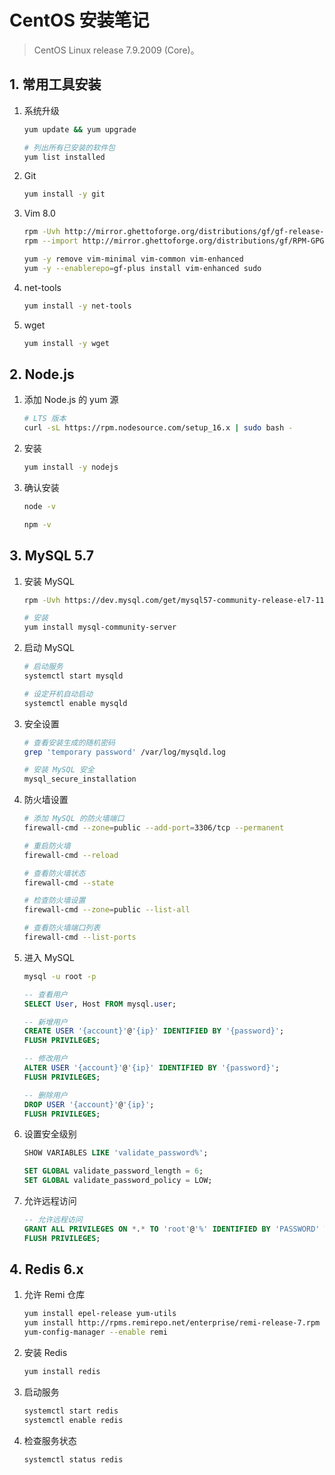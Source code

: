 # CentOS 安装笔记

> CentOS Linux release 7.9.2009 (Core)。

## 1. 常用工具安装

1. 系统升级

   ```bash
   yum update && yum upgrade

   # 列出所有已安装的软件包
   yum list installed
   ```

2. Git

   ```bash
   yum install -y git
   ```

3. Vim 8.0

   ```bash
   rpm -Uvh http://mirror.ghettoforge.org/distributions/gf/gf-release-latest.gf.el7.noarch.rpm
   rpm --import http://mirror.ghettoforge.org/distributions/gf/RPM-GPG-KEY-gf.el7

   yum -y remove vim-minimal vim-common vim-enhanced
   yum -y --enablerepo=gf-plus install vim-enhanced sudo
   ```

4. net-tools

   ```bash
   yum install -y net-tools
   ```

5. wget

   ```bash
   yum install -y wget
   ```

## 2. Node.js

1. 添加 Node.js 的 yum 源

   ```bash
   # LTS 版本
   curl -sL https://rpm.nodesource.com/setup_16.x | sudo bash -
   ```

2. 安装

   ```bash
   yum install -y nodejs
   ```

3. 确认安装

   ```bash
   node -v

   npm -v
   ```

## 3. MySQL 5.7

1. 安装 MySQL

   ```bash
   rpm -Uvh https://dev.mysql.com/get/mysql57-community-release-el7-11.noarch.rpm

   # 安装
   yum install mysql-community-server
   ```

2. 启动 MySQL

   ```bash
   # 启动服务
   systemctl start mysqld

   # 设定开机自动启动
   systemctl enable mysqld
   ```

3. 安全设置

   ```bash
   # 查看安装生成的随机密码
   grep 'temporary password' /var/log/mysqld.log

   # 安装 MySQL 安全
   mysql_secure_installation
   ```

4. 防火墙设置

   ```bash
   # 添加 MySQL 的防火墙端口
   firewall-cmd --zone=public --add-port=3306/tcp --permanent

   # 重启防火墙
   firewall-cmd --reload

   # 查看防火墙状态
   firewall-cmd --state

   # 检查防火墙设置
   firewall-cmd --zone=public --list-all

   # 查看防火墙端口列表
   firewall-cmd --list-ports
   ```

5. 进入 MySQL

   ```bash
   mysql -u root -p
   ```

   ```sql
   -- 查看用户
   SELECT User, Host FROM mysql.user;

   -- 新增用户
   CREATE USER '{account}'@'{ip}' IDENTIFIED BY '{password}';
   FLUSH PRIVILEGES;

   -- 修改用户
   ALTER USER '{account}'@'{ip}' IDENTIFIED BY '{password}';
   FLUSH PRIVILEGES;

   -- 删除用户
   DROP USER '{account}'@'{ip}';
   FLUSH PRIVILEGES;
   ```

6. 设置安全级别

   ```sql
   SHOW VARIABLES LIKE 'validate_password%';

   SET GLOBAL validate_password_length = 6;
   SET GLOBAL validate_password_policy = LOW;
   ```

7. 允许远程访问

   ```sql
   -- 允许远程访问
   GRANT ALL PRIVILEGES ON *.* TO 'root'@'%' IDENTIFIED BY 'PASSWORD' WITH GRANT OPTION;
   FLUSH PRIVILEGES;
   ```

## 4. Redis 6.x

1. 允许 Remi 仓库

   ```bash
   yum install epel-release yum-utils
   yum install http://rpms.remirepo.net/enterprise/remi-release-7.rpm
   yum-config-manager --enable remi
   ```

2. 安装 Redis

   ```bash
   yum install redis
   ```

3. 启动服务

   ```bash
   systemctl start redis
   systemctl enable redis
   ```

4. 检查服务状态

   ```bash
   systemctl status redis
   ```

